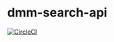 # dmm-search-api

[![CircleCI](https://circleci.com/gh/otknoy/dmm-search-api.svg?style=svg)](https://circleci.com/gh/otknoy/dmm-search-api)
